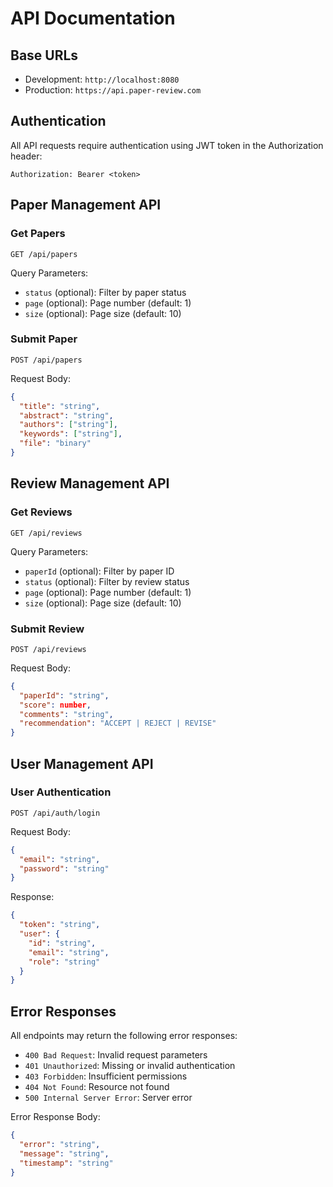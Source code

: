 # API Documentation

## Base URLs

- Development: `http://localhost:8080`
- Production: `https://api.paper-review.com`

## Authentication

All API requests require authentication using JWT token in the Authorization header:

```
Authorization: Bearer <token>
```

## Paper Management API

### Get Papers

```http
GET /api/papers
```

Query Parameters:
- `status` (optional): Filter by paper status
- `page` (optional): Page number (default: 1)
- `size` (optional): Page size (default: 10)

### Submit Paper

```http
POST /api/papers
```

Request Body:
```json
{
  "title": "string",
  "abstract": "string",
  "authors": ["string"],
  "keywords": ["string"],
  "file": "binary"
}
```

## Review Management API

### Get Reviews

```http
GET /api/reviews
```

Query Parameters:
- `paperId` (optional): Filter by paper ID
- `status` (optional): Filter by review status
- `page` (optional): Page number (default: 1)
- `size` (optional): Page size (default: 10)

### Submit Review

```http
POST /api/reviews
```

Request Body:
```json
{
  "paperId": "string",
  "score": number,
  "comments": "string",
  "recommendation": "ACCEPT | REJECT | REVISE"
}
```

## User Management API

### User Authentication

```http
POST /api/auth/login
```

Request Body:
```json
{
  "email": "string",
  "password": "string"
}
```

Response:
```json
{
  "token": "string",
  "user": {
    "id": "string",
    "email": "string",
    "role": "string"
  }
}
```

## Error Responses

All endpoints may return the following error responses:

- `400 Bad Request`: Invalid request parameters
- `401 Unauthorized`: Missing or invalid authentication
- `403 Forbidden`: Insufficient permissions
- `404 Not Found`: Resource not found
- `500 Internal Server Error`: Server error

Error Response Body:
```json
{
  "error": "string",
  "message": "string",
  "timestamp": "string"
}
``` 